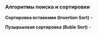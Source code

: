 ### Алгоритмы поиска и сортировки

**Сортировка вставками (Insertion Sort)** – 

**Пузырьковая сортировка (Buble Sort)** – 